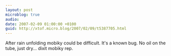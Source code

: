 ```yaml
---
layout: post
microblog: true
audio: 
date: 2007-02-09 01:00:00 +0100
guid: http://xtof.micro.blog/2007/02/09/t5387705.html
---
```

After rain unfolding mobiky could be difficult. It's a known bug. No oil on the tube, just dry... dixit mobiky rep. 
